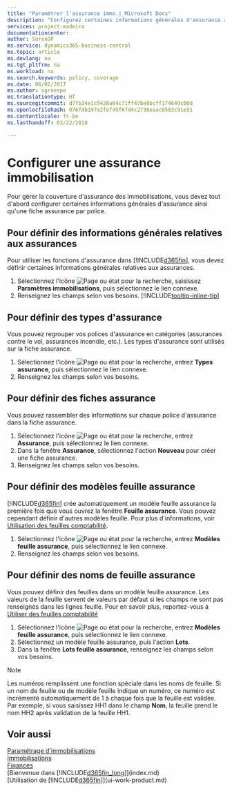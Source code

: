 ```yaml
---
title: "Paramétrer l'assurance immo.| Microsoft Docs"
description: "Configurez certaines informations générales d'assurance ainsi qu'une fiche assurance par police pour gérer la couverture d'assurance des immobilisations."
services: project-madeira
documentationcenter: 
author: SorenGP
ms.service: dynamics365-business-central
ms.topic: article
ms.devlang: na
ms.tgt_pltfrm: na
ms.workload: na
ms.search.keywords: policy, coverage
ms.date: 06/02/2017
ms.author: sgroespe
ms.translationtype: HT
ms.sourcegitcommit: d7fb34e1c9428a64c71ff47be8bcff174649c00d
ms.openlocfilehash: 076fdb197a2fef45f67d4c2738eaac0503c91e51
ms.contentlocale: fr-be
ms.lasthandoff: 03/22/2018

---
```

# <a name="set-up-fixed-asset-insurance"></a>Configurer une assurance immobilisation
Pour gérer la couverture d'assurance des immobilisations, vous devez tout d'abord configurer certaines informations générales d'assurance ainsi qu'une fiche assurance par police.

## <a name="to-set-up-general-insurance-information"></a>Pour définir des informations générales relatives aux assurances
Pour utiliser les fonctions d'assurance dans [!INCLUDE[d365fin](includes/d365fin_md.md)], vous devez définir certaines informations générales relatives aux assurances.  

1. Sélectionnez l'icône ![Page ou état pour la recherche](media/ui-search/search_small.png "icône Page ou état pour la recherche"), saisissez **Paramètres immobilisations**, puis sélectionnez le lien connexe.  
2. Renseignez les champs selon vos besoins. [!INCLUDE[tooltip-inline-tip](includes/tooltip-inline-tip_md.md)]  

## <a name="to-set-up-insurance-types"></a>Pour définir des types d'assurance
Vous pouvez regrouper vos polices d'assurance en catégories (assurances contre le vol, assurances incendie, etc.). Les types d'assurance sont utilisés sur la fiche assurance.

1. Sélectionnez l'icône ![Page ou état pour la recherche](media/ui-search/search_small.png "icône Page ou état pour la recherche"), entrez **Types assurance**, puis sélectionnez le lien connexe.  
2. Renseignez les champs selon vos besoins.

## <a name="to-set-up-insurance-cards"></a>Pour définir des fiches assurance
Vous pouvez rassembler des informations sur chaque police d'assurance dans la fiche assurance.  

1. Sélectionnez l'icône ![Page ou état pour la recherche](media/ui-search/search_small.png "Page ou état pour la recherche"), entrez **Assurance**, puis sélectionnez le lien connexe.  
2. Dans la fenêtre **Assurance**, sélectionnez l'action **Nouveau** pour créer une fiche assurance.  
3. Renseignez les champs selon vos besoins.

## <a name="to-set-up-insurance-journal-templates"></a>Pour définir des modèles feuille assurance
[!INCLUDE[d365fin](includes/d365fin_md.md)] crée automatiquement un modèle feuille assurance la première fois que vous ouvrez la fenêtre **Feuille assurance**. Vous pouvez cependant définir d'autres modèles feuille. Pour plus d'informations, voir [Utilisation des feuilles comptabilité](ui-work-general-journals.md).  

1. Sélectionnez l'icône ![Page ou état pour la recherche](media/ui-search/search_small.png "icône Page ou état pour la recherche"), entrez **Modèles feuille assurance**, puis sélectionnez le lien connexe.  
2. Renseignez les champs selon vos besoins.

## <a name="to-set-up-insurance-journal-batches"></a>Pour définir des noms de feuille assurance
Vous pouvez définir des feuilles dans un modèle feuille assurance. Les valeurs de la feuille servent de valeurs par défaut si les champs ne sont pas renseignés dans les lignes feuille. Pour en savoir plus, reportez-vous à [Utiliser des feuilles comptabilité](ui-work-general-journals.md)  

1. Sélectionnez l'icône ![Page ou état pour la recherche](media/ui-search/search_small.png "icône Page ou état pour la recherche"), entrez **Modèles feuille assurance**, puis sélectionnez le lien connexe.  
2. Sélectionnez un modèle feuille assurance, puis l'action **Lots**.
3. Dans la fenêtre **Lots feuille assurance**, renseignez les champs selon vos besoins.

> [!NOTE]  
>   Les numéros remplissent une fonction spéciale dans les noms de feuille. Si un nom de feuille ou de modèle feuille indique un numéro, ce numéro est incrémenté automatiquement de 1 à chaque fois que la feuille est validée. Par exemple, si vous saisissez HH1 dans le champ **Nom**, la feuille prend le nom HH2 après validation de la feuille HH1.

## <a name="see-also"></a>Voir aussi
[Paramétrage d'immobilisations](fa-setup.md)  
[Immobilisations](fa-manage.md)  
[Finances](finance.md)  
[Bienvenue dans [!INCLUDE[d365fin_long](includes/d365fin_long_md.md)]](index.md)  
[Utilisation de [!INCLUDE[d365fin](includes/d365fin_md.md)]](ui-work-product.md)

